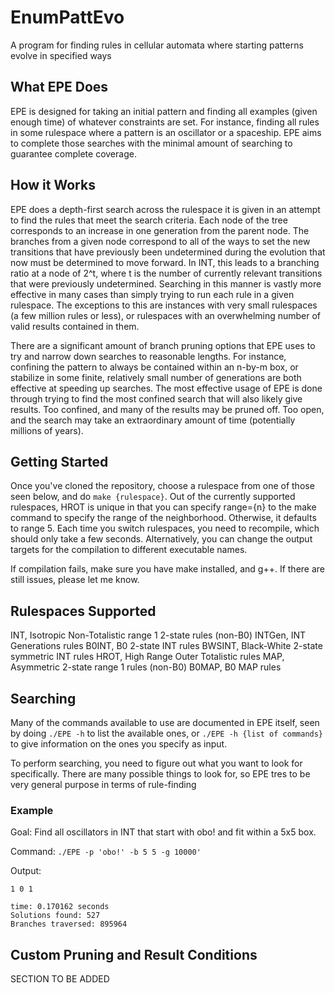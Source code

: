 # EnumPattEvo

A program for finding rules in cellular automata where starting patterns evolve in specified ways

## What EPE Does

EPE is designed for taking an initial pattern and finding all examples (given enough time) of whatever constraints are set. For instance, finding all rules in some rulespace where a pattern is an oscillator or a spaceship. EPE aims to complete those searches with the minimal amount of searching to guarantee complete coverage.

## How it Works

EPE does a depth-first search across the rulespace it is given in an attempt to find the rules that meet the search criteria. Each node of the tree corresponds to an increase in one generation from the parent node. The branches from a given node correspond to all of the ways to set the new transitions that have previously been undetermined during the evolution that now must be determined to move forward. In INT, this leads to a branching ratio at a node of 2^t, where t is the number of currently relevant transitions that were previously undetermined. Searching in this manner is vastly more effective in many cases than simply trying to run each rule in a given rulespace. The exceptions to this are instances with very small rulespaces (a few million rules or less), or rulespaces with an overwhelming number of valid results contained in them.

There are a significant amount of branch pruning options that EPE uses to try and narrow down searches to reasonable lengths. For instance, confining the pattern to always be contained within an n-by-m box, or stabilize in some finite, relatively small number of generations are both effective at speeding up searches. The most effective usage of EPE is done through trying to find the most confined search that will also likely give results. Too confined, and many of the results may be pruned off. Too open, and the search may take an extraordinary amount of time (potentially millions of years).

## Getting Started

Once you've cloned the repository, choose a rulespace from one of those seen below, and do `make {rulespace}`. Out of the currently supported rulespaces, HROT is unique in that you can specify range={n} to the make command to specify the range of the neighborhood. Otherwise, it defaults to range 5. Each time you switch rulespaces, you need to recompile, which should only take a few seconds. Alternatively, you can change the output targets for the compilation to different executable names.

If compilation fails, make sure you have make installed, and g++. If there are still issues, please let me know.

## Rulespaces Supported

INT, Isotropic Non-Totalistic range 1 2-state rules (non-B0)
INTGen, INT Generations rules
B0INT, B0 2-state INT rules
BWSINT, Black-White 2-state symmetric INT rules
HROT, High Range Outer Totalistic rules
MAP, Asymmetric 2-state range 1 rules (non-B0)
B0MAP, B0 MAP rules

## Searching

Many of the commands available to use are documented in EPE itself, seen by doing `./EPE -h` to list the available ones, or `./EPE -h {list of commands}` to give information on the ones you specify as input.

To perform searching, you need to figure out what you want to look for specifically. There are many possible things to look for, so EPE tres to be very general purpose in terms of rule-finding

### Example

Goal: Find all oscillators in INT that start with obo! and fit within a 5x5 box.

Command: `./EPE -p 'obo!' -b 5 5 -g 10000'`

Output:
```dims: 3,1
1 0 1

time: 0.170162 seconds
Solutions found: 527
Branches traversed: 895964
```

## Custom Pruning and Result Conditions

SECTION TO BE ADDED

